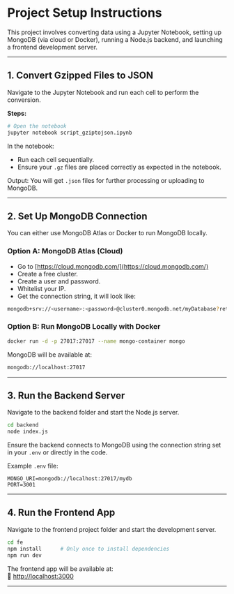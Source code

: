 
# Project Setup Instructions

This project involves converting data using a Jupyter Notebook, setting up MongoDB (via cloud or Docker), running a Node.js backend, and launching a frontend development server.

---

## 1. Convert Gzipped Files to JSON

Navigate to the Jupyter Notebook and run each cell to perform the conversion.

**Steps:**
```bash
# Open the notebook
jupyter notebook script_gziptojson.ipynb
```

In the notebook:
- Run each cell sequentially.
- Ensure your `.gz` files are placed correctly as expected in the notebook.

Output: You will get `.json` files for further processing or uploading to MongoDB.

---

## 2. Set Up MongoDB Connection

You can either use MongoDB Atlas or Docker to run MongoDB locally.

### Option A: MongoDB Atlas (Cloud)
- Go to [https://cloud.mongodb.com/](https://cloud.mongodb.com/)
- Create a free cluster.
- Create a user and password.
- Whitelist your IP.
- Get the connection string, it will look like:
```bash
mongodb+srv://<username>:<password>@cluster0.mongodb.net/myDatabase?retryWrites=true&w=majority
```

### Option B: Run MongoDB Locally with Docker
```bash
docker run -d -p 27017:27017 --name mongo-container mongo
```

MongoDB will be available at:
```bash
mongodb://localhost:27017
```

---

## 3. Run the Backend Server

Navigate to the backend folder and start the Node.js server.

```bash
cd backend
node index.js
```

Ensure the backend connects to MongoDB using the connection string set in your `.env` or directly in the code.

Example `.env` file:
```env
MONGO_URI=mongodb://localhost:27017/mydb
PORT=3001
```

---

## 4. Run the Frontend App

Navigate to the frontend project folder and start the development server.

```bash
cd fe
npm install      # Only once to install dependencies
npm run dev
```

The frontend app will be available at:  
📍 [http://localhost:3000](http://localhost:3000)

---

